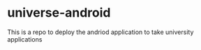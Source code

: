 # universe-android
 This is a repo to deploy the andriod application to take university applications
